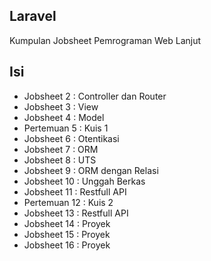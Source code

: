 ## Laravel
Kumpulan Jobsheet Pemrograman Web Lanjut
## Isi
- Jobsheet 2 : Controller dan Router
- Jobsheet 3 : View
- Jobsheet 4 : Model
- Pertemuan 5 : Kuis 1
- Jobsheet 6 : Otentikasi
- Jobsheet 7 : ORM
- Jobsheet 8 : UTS
- Jobsheet 9 : ORM dengan Relasi
- Jobsheet 10 : Unggah Berkas
- Jobsheet 11 : Restfull API
- Pertemuan 12 : Kuis 2
- Jobsheet 13 : Restfull API
- Jobsheet 14 : Proyek
- Jobsheet 15 : Proyek
- Jobsheet 16 : Proyek
